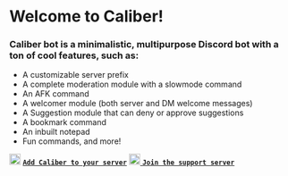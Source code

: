 # **Welcome to Caliber!**

### **Caliber bot is a minimalistic, multipurpose Discord bot with a ton of cool features, such as:**
- A customizable server prefix
- A complete moderation module with a slowmode command
- An AFK command
- A welcomer module (both server and DM welcome messages)
- A Suggestion module that can deny or approve suggestions
- A bookmark command
- An inbuilt notepad
- Fun commands, and more!

<img src=https://i.imgur.com/8pH8sDQ.png width = 20> [**`Add Caliber to your server`**](https://discord.com/oauth2/authorize?client_id=802870173627056138&permissions=939879511&redirect_uri=https%3A%2F%2Fdiscord.com%2Finvite%2F6snqDwAPK9&scope=bot&response_type=code)
<a href="https://discord.com/users/802870173627056138">
<img src=https://discord.com/assets/3437c10597c1526c3dbd98c737c2bcae.svg width = 20> [**`Join the support server`**](https://discord.com/invite/6snqDwAPK9)
